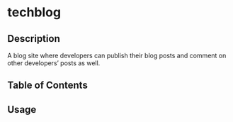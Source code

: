 # techblog

## Description
A blog site where developers can publish their blog posts and comment on other developers’ posts as well. 

## Table of Contents

## Usage